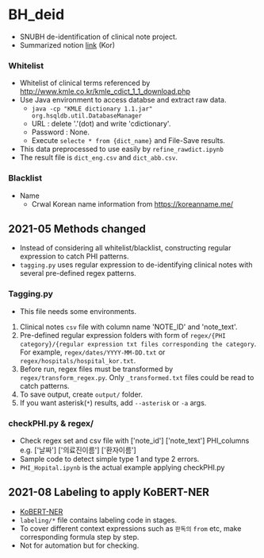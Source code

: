 # BH_deid
- SNUBH de-identification of clinical note project.
- Summarized notion [link](https://knotty-cent-563.notion.site/SNUBH-f9d3bcbf89a7403fb9cdc21f23298808) (Kor)

### Whitelist
- Whitelist of clinical terms referenced by http://www.kmle.co.kr/kmle_cdict_1_1_download.php
- Use Java environment to access databse and extract raw data.
  - `java -cp "KMLE dictionary 1.1.jar" org.hsqldb.util.DatabaseManager`
  - URL : delete '.'(dot) and write 'cdictionary'.
  - Password : None.
  - Execute `selecte * from {dict_name}` and File-Save results.
- This data preprocessed to use easily by `refine_rawdict.ipynb`
- The result file is `dict_eng.csv` and `dict_abb.csv`.

### Blacklist
- Name
  - Crwal Korean name information from https://koreanname.me/


## 2021-05 Methods changed
- Instead of considering all whitelist/blacklist, constructing regular expression to catch PHI patterns.
- `tagging.py` uses regular expression to de-identifying clinical notes with several pre-defined regex patterns.

### Tagging.py
- This file needs some environments.
1. Clinical notes `csv` file with column name 'NOTE_ID' and 'note_text'.
2. Pre-defined regular expression folders with form of `regex/{PHI category}/{regular expression txt files corresponding the category`.
  For example, `regex/dates/YYYY-MM-DD.txt` or `regex/hospitals/hospital_kor.txt`.
3. Before run, regex files must be transformed by `regex/transform_regex.py`. Only `_transformed.txt` files could be read to catch patterns.
4. To save output, create `output/` folder.
5. If you want asterisk(`*`) results, add `--asterisk` or `-a` args. 

### checkPHI.py & regex/
- Check regex set and csv file with ['note_id'] ['note_text'] PHI_columns e.g. ['날짜'] ['의료진이름'] ['환자이름']
- Sample code to detect simple type 1 and type 2 errors.
- `PHI_Hopital.ipynb` is the actual example applying checkPHI.py

## 2021-08 Labeling to apply KoBERT-NER
- [KoBERT-NER](https://github.com/monologg/KoBERT-NER)
- `labeling/*` file contains labeling code in stages.
- To cover different context expressions such as `판독의` `from` etc, make corresponding formula step by step.
- Not for automation but for checking.
